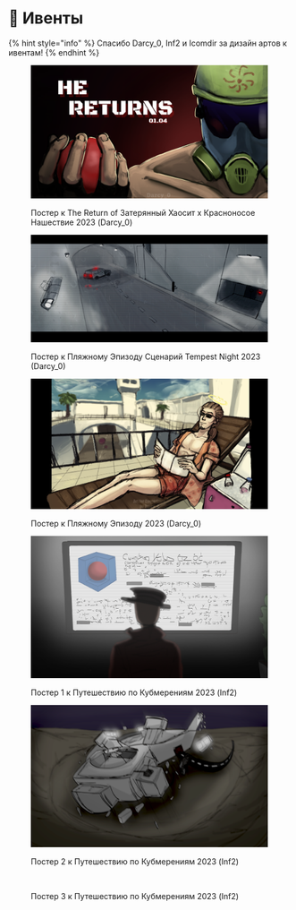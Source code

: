 # 🎉 Ивенты

{% hint style="info" %}
Спасибо Darcy\_0, Inf2 и Icomdir за дизайн артов к ивентам!
{% endhint %}

<figure><img src="../../../.gitbook/assets/TheReturnOfLostChaos" alt=""><figcaption><p>Постер к The Return of Затерянный Хаосит x Красноносое Нашествие 2023 (Darcy_0)</p></figcaption></figure>

<div>

<figure><img src="../../../.gitbook/assets/BeachEpisodeTempestNight2023" alt=""><figcaption><p>Постер к Пляжному Эпизоду Сценарий Tempest Night 2023 (Darcy_0)</p></figcaption></figure>

 

<figure><img src="../../../.gitbook/assets/BeachEpisode2023" alt=""><figcaption><p>Постер к Пляжному Эпизоду 2023 (Darcy_0)</p></figcaption></figure>

</div>

<div>

<figure><img src="../../../.gitbook/assets/CubemensionOne" alt=""><figcaption><p>Постер 1 к Путешествию по Кубмерениям 2023 (Inf2)</p></figcaption></figure>

 

<figure><img src="../../../.gitbook/assets/CubemensionThree" alt=""><figcaption><p>Постер 2 к Путешествию по Кубмерениям 2023 (Inf2)</p></figcaption></figure>

 

<figure><img src="../../../.gitbook/assets/CubemensionTwo" alt=""><figcaption><p>Постер 3 к Путешествию по Кубмерениям 2023 (Inf2)</p></figcaption></figure>

</div>
